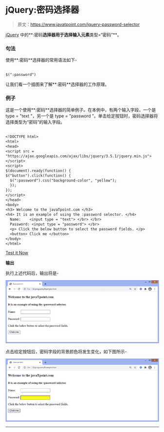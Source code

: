 # jQuery:密码选择器

> 原文：<https://www.javatpoint.com/jquery-password-selector>

[jQuery](https://www.javatpoint.com/jquery-tutorial) 中的**:密码**选择器用于选择输入元素**类型=“密码”**。

### 句法

使用**:密码**选择器的常用语法如下-

```

$(":password")

```

让我们看一个插图来了解**:密码**选择器的工作原理。

### 例子

这是一个使用**:密码**选择器的简单例子。在本例中，有两个输入字段，一个是 type = "text "，另一个是 type = "password "。单击给定按钮时，密码选择器将选择类型为“密码”的输入字段。

```

<!DOCTYPE html>
<html>
<head>
<script src = "https://ajax.googleapis.com/ajax/libs/jquery/3.5.1/jquery.min.js"> </script>
<script>
$(document).ready(function() {
$("button").click(function() {
  $(":password").css("background-color", "yellow");
  });
});
</script>
</head>
<body>
<h3> Welcome to the javaTpoint.com </h3>
<h4> It is an example of using the :password selector. </h4>
  Name:    <input type = "text"> </br> </br>
  Password: <input type = "password"> </br>
  <p> Click the below button to select the password fields. </p>
  <button> Click me </button>
</body>
</html>

```

[Test it Now](https://www.javatpoint.com/oprweb/test.jsp?filename=jquery-password-selector1)

**输出**

执行上述代码后，输出将是-

![jQuery :password selector](img/feaa0f97240f12d872f7b0eb4ff3ae82.png)

点击给定按钮后，密码字段的背景颜色将发生变化，如下图所示-

![jQuery :password selector](img/d31941a005399402b76148084782a121.png)

* * *